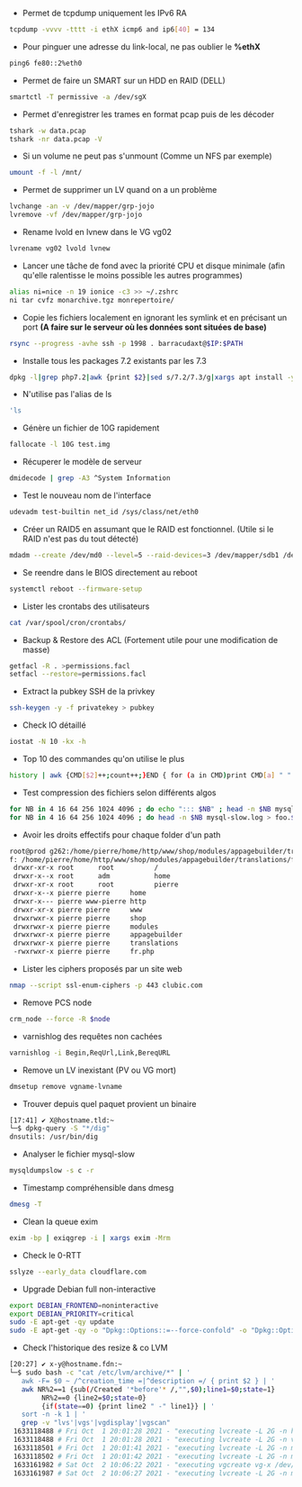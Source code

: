   * Permet de tcpdump uniquement les IPv6 RA

```bash
tcpdump -vvvv -tttt -i ethX icmp6 and ip6[40] = 134
```

  * Pour pinguer une adresse du link-local, ne pas oublier le **%ethX**

```bash
ping6 fe80::2%eth0
```

  * Permet de faire un SMART sur un HDD en RAID (DELL)

```bash
smartctl -T permissive -a /dev/sgX
```

  * Permet d'enregistrer les trames en format pcap puis de les décoder

```bash
tshark -w data.pcap
tshark -nr data.pcap -V
```

  * Si un volume ne peut pas s'unmount (Comme un NFS par exemple)

```bash
umount -f -l /mnt/
```

  * Permet de supprimer un LV quand on a un problème

```bash
lvchange -an -v /dev/mapper/grp-jojo
lvremove -vf /dev/mapper/grp-jojo
```

  * Rename lvold en lvnew dans le VG vg02

```bash
lvrename vg02 lvold lvnew
```

  * Lancer une tâche de fond avec la priorité CPU et disque minimale
    (afin qu'elle ralentisse le moins possible les autres programmes)

```bash
alias ni=nice -n 19 ionice -c3 >> ~/.zshrc
ni tar cvfz monarchive.tgz monrepertoire/
```

  * Copie les fichiers localement en ignorant les symlink et en
    précisant un port **(A faire sur le serveur où les données sont
    situées de base)**

```bash
rsync --progress -avhe ssh -p 1998 . barracudaxt@$IP:$PATH
```

  * Installe tous les packages 7.2 existants par les 7.3

```bash
dpkg -l|grep php7.2|awk {print $2}|sed s/7.2/7.3/g|xargs apt install -y
```

  * N'utilise pas l'alias de ls

```bash
'ls
```

  * Génère un fichier de 10G rapidement

```bash
fallocate -l 10G test.img
```

  * Récuperer le modèle de serveur

```bash
dmidecode | grep -A3 ^System Information
```

  * Test le nouveau nom de l'interface

```bash
udevadm test-builtin net_id /sys/class/net/eth0
```

  * Créer un RAID5 en assumant que le RAID est fonctionnel. (Utile si le
    RAID n'est pas du tout détecté)

```bash
mdadm --create /dev/md0 --level=5 --raid-devices=3 /dev/mapper/sdb1 /dev/mapper/sdc1 /dev/mapper/sdd1 --assume-clean
```

  * Se reendre dans le BIOS directement au reboot

```bash
systemctl reboot --firmware-setup
```

  * Lister les crontabs des utilisateurs

```bash
cat /var/spool/cron/crontabs/
```

  * Backup & Restore des ACL (Fortement utile pour une modification de
    masse)

```bash
getfacl -R . >permissions.facl
setfacl --restore=permissions.facl
```

  * Extract la pubkey SSH de la privkey

```bash
ssh-keygen -y -f privatekey > pubkey
```

  * Check IO détaillé

```bash
iostat -N 10 -kx -h
```

  * Top 10 des commandes qu'on utilise le plus

```bash
history | awk {CMD[$2]++;count++;}END { for (a in CMD)print CMD[a] " " CMD[a]/count*100 "% " a;} | grep -v "./" | column -c3 -s " " -t | sort -nr | nl |  head -n10
```

  * Test compression des fichiers selon différents algos

```bash
for NB in 4 16 64 256 1024 4096 ; do echo "::: $NB" ; head -n $NB mysql-slow.log > foo.$NB ; cat foo.$NB | zstd -c > foo.$NB.zstd ; done
for NB in 4 16 64 256 1024 4096 ; do head -n $NB mysql-slow.log > foo.$NB ; cat foo.$NB | lzop -c > foo.$NB.lzo ; done
```

  * Avoir les droits effectifs pour chaque folder d'un path

```bash
root@prod g262:/home/pierre/home/http/www/shop/modules/appagebuilder/translations$ namei -o -m  /home/pierre/home/http/www/shop/modules/appagebuilder/translations/fr.php
f: /home/pierre/home/http/www/shop/modules/appagebuilder/translations/fr.php
 drwxr-xr-x root      root          /
 drwxr-x--x root      adm           home
 drwxr-xr-x root      root          pierre
 drwxr-x--x pierre pierre     home
 drwxr-x--- pierre www-pierre http
 drwxr-xr-x pierre pierre     www
 drwxrwxr-x pierre pierre     shop
 drwxrwxr-x pierre pierre     modules
 drwxrwxr-x pierre pierre     appagebuilder
 drwxrwxr-x pierre pierre     translations
 -rwxrwxr-x pierre pierre     fr.php
```

  * Lister les ciphers proposés par un site web

```bash
nmap --script ssl-enum-ciphers -p 443 clubic.com
```

  * Remove PCS node

```bash
crm_node --force -R $node
```

  * varnishlog des requêtes non cachées

```bash
varnishlog -i Begin,ReqUrl,Link,BereqURL
```

  * Remove un LV inexistant (PV ou VG mort)

```bash
dmsetup remove vgname-lvname
```

  * Trouver depuis quel paquet provient un binaire

```bash
[17:41] ✔ X@hostname.tld:~
└─$ dpkg-query -S "*/dig"
dnsutils: /usr/bin/dig
```

  * Analyser le fichier mysql-slow

```bash
mysqldumpslow -s c -r
```

  * Timestamp compréhensible dans dmesg

```bash
dmesg -T
```

  * Clean la queue exim

```bash
exim -bp | exiqgrep -i | xargs exim -Mrm
```

  * Check le 0-RTT

```bash
sslyze --early_data cloudflare.com
```

  * Upgrade Debian full non-interactive

```bash
export DEBIAN_FRONTEND=noninteractive
export DEBIAN_PRIORITY=critical
sudo -E apt-get -qy update
sudo -E apt-get -qy -o "Dpkg::Options::=--force-confold" -o "Dpkg::Options::=--force-confdef"  upgrade
```

  * Check l'historique des resize & co LVM

```bash
[20:27] ✔ x-y@hostname.fdn:~
└─$ sudo bash -c "cat /etc/lvm/archive/*" | '
   awk -F= $0 ~ /^creation_time =|^description =/ { print $2 } | '
   awk NR%2==1 {sub(/Created '*before'* /,"",$0);line1=$0;state=1}
        NR%2==0 {line2=$0;state=0}
        {if(state==0) {print line2 " -" line1}} | '
   sort -n -k 1 | '
   grep -v "lvs'|vgs'|vgdisplay'|vgscan"
 1633118488 # Fri Oct  1 20:01:28 2021 - "executing lvcreate -L 2G -n home vg --wipesignatures
 1633118488 # Fri Oct  1 20:01:28 2021 - "executing lvcreate -L 2G -n var vg --wipesignatures
 1633118501 # Fri Oct  1 20:01:41 2021 - "executing lvcreate -L 2G -n mysql vg --wipesignatures
 1633118502 # Fri Oct  1 20:01:42 2021 - "executing lvcreate -L 2G -n mysqlinnodb vg --wipesignatures
 1633161982 # Sat Oct  2 10:06:22 2021 - "executing vgcreate vg-x /dev/sdc"
 1633161987 # Sat Oct  2 10:06:27 2021 - "executing lvcreate -L 2G -n mysql vg-x --wipesignatures
```
